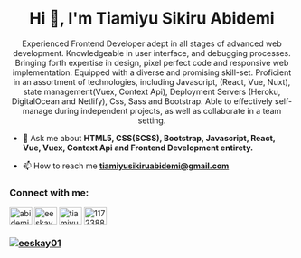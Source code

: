 <h1 align="center">Hi 👋, I'm Tiamiyu Sikiru Abidemi</h1>
<p align="center">Experienced Frontend Developer adept in all stages of advanced web development. Knowledgeable in user interface, and debugging processes. Bringing forth expertise in design, pixel perfect code and responsive web implementation. Equipped with a diverse and promising skill-set. Proficient in an assortment of technologies, including Javascript, (React, Vue, Nuxt), state management(Vuex, Context Api), Deployment Servers (Heroku, DigitalOcean and Netlify), Css, Sass and Bootstrap. Able to effectively self-manage during independent projects, as well as collaborate in a team setting.</p>

- 💬 Ask me about **HTML5, CSS(SCSS), Bootstrap, Javascript, React, Vue, Vuex, Context Api and Frontend Development entirety.**

- 📫 How to reach me **tiamiyusikiruabidemi@gmail.com**

<h3 align="left">Connect with me:</h3>
<p align="left">
<a href="https://dev.to/abidemit" target="blank"><img align="center" src="https://raw.githubusercontent.com/rahuldkjain/github-profile-readme-generator/master/src/images/icons/Social/devto.svg" alt="abidemit" height="30" width="40" /></a>
<a href="https://twitter.com/eeskay01" target="blank"><img align="center" src="https://raw.githubusercontent.com/rahuldkjain/github-profile-readme-generator/master/src/images/icons/Social/twitter.svg" alt="eeskay01" height="30" width="40" /></a>
<a href="https://linkedin.com/in/tiamiyu-sikiru-abidemi" target="blank"><img align="center" src="https://raw.githubusercontent.com/rahuldkjain/github-profile-readme-generator/master/src/images/icons/Social/linked-in-alt.svg" alt="tiamiyu-sikiru-abidemi" height="30" width="40" /></a>
<a href="https://stackoverflow.com/users/11723888" target="blank"><img align="center" src="https://raw.githubusercontent.com/rahuldkjain/github-profile-readme-generator/master/src/images/icons/Social/stack-overflow.svg" alt="11723888" height="30" width="40" /></a>
</p>

<h3 align="left"> <a href="https://twitter.com/eeskay01" target="blank"><img src="https://img.shields.io/twitter/follow/eeskay01?logo=twitter&style=for-the-badge" alt="eeskay01" /></a> </h3>
